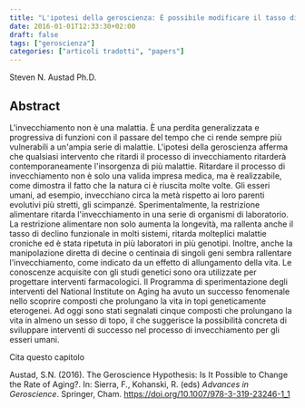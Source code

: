 ```yaml
---
title: "L'ipotesi della geroscienza: È possibile modificare il tasso di invecchiamento? | Advances in Geroscience"
date: 2016-01-01T12:33:30+02:00
draft: false
tags: ["geroscienza"]
categories: ["articoli tradotti", "papers"]
---
```


Steven N. Austad Ph.D.

## Abstract

L'invecchiamento non è una malattia. È una perdita generalizzata e progressiva di funzioni con il passare del tempo che ci rende sempre più vulnerabili a un'ampia serie di malattie. L'ipotesi della geroscienza afferma che qualsiasi intervento che ritardi il processo di invecchiamento ritarderà contemporaneamente l'insorgenza di più malattie. Ritardare il processo di invecchiamento non è solo una valida impresa medica, ma è realizzabile, come dimostra il fatto che la natura ci è riuscita molte volte. Gli esseri umani, ad esempio, invecchiano circa la metà rispetto ai loro parenti evolutivi più stretti, gli scimpanzé. Sperimentalmente, la restrizione alimentare ritarda l'invecchiamento in una serie di organismi di laboratorio. La restrizione alimentare non solo aumenta la longevità, ma rallenta anche il tasso di declino funzionale in molti sistemi, ritarda molteplici malattie croniche ed è stata ripetuta in più laboratori in più genotipi. Inoltre, anche la manipolazione diretta di decine o centinaia di singoli geni sembra rallentare l'invecchiamento, come indicato da un effetto di allungamento della vita. Le conoscenze acquisite con gli studi genetici sono ora utilizzate per progettare interventi farmacologici. Il Programma di sperimentazione degli interventi del National Institute on Aging ha avuto un successo fenomenale nello scoprire composti che prolungano la vita in topi geneticamente eterogenei. Ad oggi sono stati segnalati cinque composti che prolungano la vita in almeno un sesso di topo, il che suggerisce la possibilità concreta di sviluppare interventi di successo nel processo di invecchiamento per gli esseri umani.


Cita questo capitolo

Austad, S.N. (2016). The Geroscience Hypothesis: Is It Possible to Change the Rate of Aging?. In: Sierra, F., Kohanski, R. (eds) _Advances in Geroscience_. Springer, Cham. https://doi.org/10.1007/978-3-319-23246-1_1